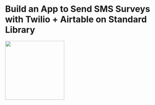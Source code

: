 # Build an App to Send SMS Surveys with Twilio + Airtable on Standard Library
[<img src="https://deploy.stdlib.com/static/images/deploy.svg" width="192">](https://deploy.stdlib.com/)